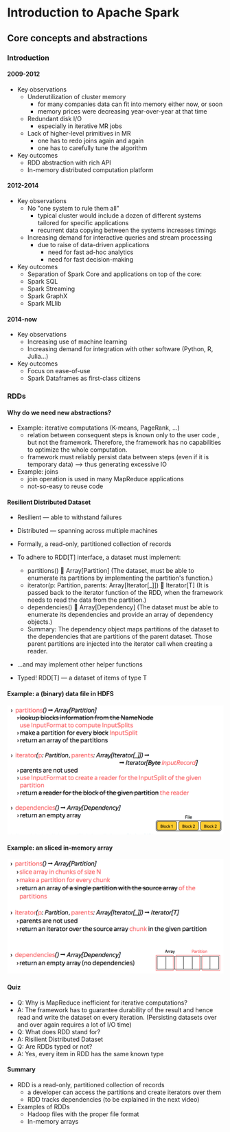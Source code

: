 # Introduction to Apache Spark

## Core concepts and abstractions

### Introduction

#### 2009-2012

* Key observations
    * Underutilization of cluster memory
        * for many companies data can fit into memory either now, or soon
        * memory prices were decreasing year-over-year at that time
    * Redundant disk I/O
        * especially in iterative MR jobs
    * Lack of higher-level primitives in MR
        * one has to redo joins again and again
        * one has to carefully tune the algorithm
* Key outcomes
    * RDD abstraction with rich API
    * In-memory distributed computation platform
    
#### 2012-2014

* Key observations
    * No "one system to rule them all"
        * typical cluster would include a dozen of different systems
          tailored for specific applications
        * recurrent data copying between the systems increases timings
    * Increasing demand for interactive queries and stream processing
        * due to raise of data-driven applications
            * need for fast ad-hoc analytics
            * need for fast decision-making
* Key outcomes
    * Separation of Spark Core and applications on top of the core:
    * Spark SQL
    * Spark Streaming
    * Spark GraphX
    * Spark MLlib
    
#### 2014-now

* Key observations
    * Increasing use of machine learning
    * Increasing demand for integration with other software
      (Python, R, Julia…)
* Key outcomes
    * Focus on ease-of-use
    * Spark Dataframes as first-class citizens

### RDDs

#### Why do we need new abstractions?

* Example: iterative computations (K-means, PageRank, …)
    * relation between consequent steps
    is known only to the user code , but not the framework. Therefore, the framework has no capabilities to optimize the whole computation.
    * framework must reliably persist data between steps
    (even if it is temporary data) --> thus generating excessive IO
* Example: joins
    * join operation is used in many MapReduce applications
    * not-so-easy to reuse code
    
#### Resilient Distributed Dataset

* Resilient — able to withstand failures
* Distributed — spanning across multiple machines
* Formally, a read-only, partitioned collection of records

* To adhere to RDD[T] interface, a dataset must implement:
    * partitions()  Array[Partition] (The dataset, must be able to enumerate its partitions by implementing the partition's function.)
    * iterator(p: Partition, parents: Array[Iterator[_]])  Iterator[T] (It is passed back to the iterator function of the RDD, when the framework needs to read the data from the partition.)
    * dependencies()  Array[Dependency] (The dataset must be able to enumerate its dependencies and provide an array of dependency objects.)
    * Summary: The dependency object maps partitions of the dataset to the dependencies that are partitions of the parent dataset. Those parent partitions are injected into the iterator call when creating a reader. 
* …and may implement other helper functions

* Typed! RDD[T] — a dataset of items of type T

#### Example: a (binary) data file in HDFS

![sc_core_1](/Images/1_Big_Data_Essentials/Week_4/sc_core_1.png)

#### Example: an sliced in-memory array

![sc_core_2](/Images/1_Big_Data_Essentials/Week_4/sc_core_2.png)

#### Quiz

* Q: Why is MapReduce inefficient for iterative computations?
* A: The framework has to guarantee durability of the result and hence read and write the dataset on every iteration. (Persisting datasets over and over again requires a lot of I/O time)
* Q: What does RDD stand for?
* A: Risilient Distributed Dataset
* Q: Are RDDs typed or not?
* A: Yes, every item in RDD has the same known type

#### Summary

* RDD is a read-only, partitioned collection of records
    * a developer can access the partitions and create iterators over them
    * RDD tracks dependencies (to be explained in the next video)
* Examples of RDDs
    * Hadoop files with the proper file format
    * In-memory arrays
